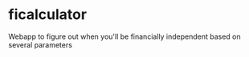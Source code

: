 ficalculator
============

Webapp to figure out when you'll be financially independent based on several parameters
